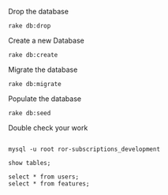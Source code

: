 
Drop the database

```
rake db:drop
```

Create a new Database

```
rake db:create 
```

Migrate the database 

```
rake db:migrate
```

Populate the database
```
rake db:seed
```

Double check your work
```language-bash

mysql -u root ror-subscriptions_development

show tables;

select * from users;
select * from features;
```


